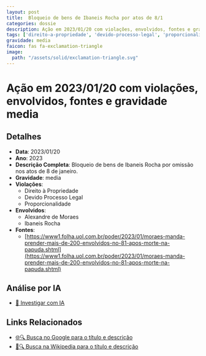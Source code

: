 ```yaml
---
layout: post
title:  Bloqueio de bens de Ibaneis Rocha por atos de 8/1
categories: dossie
description: Ação em 2023/01/20 com violações, envolvidos, fontes e gravidade media
tags: ['direito-a-propriedade', 'devido-processo-legal', 'proporcionalidade', 'alexandre-de-moraes', 'ibaneis-rocha', 'gravidade-media']
gravidade: media
faicon: fas fa-exclamation-triangle
image:
  path: "/assets/solid/exclamation-triangle.svg"
---
```


# Ação em 2023/01/20 com violações, envolvidos, fontes e gravidade media

## Detalhes
- **Data**: 2023/01/20
- **Ano**: 2023
- **Descrição Completa**: Bloqueio de bens de Ibaneis Rocha por omissão nos atos de 8 de janeiro.
- **Gravidade**: media <i class="fas fa-exclamation-triangle fa-2x"></i>
- **Violações**:
  - Direito à Propriedade
  - Devido Processo Legal
  - Proporcionalidade
- **Envolvidos**:
  - Alexandre de Moraes
  - Ibaneis Rocha
- **Fontes**:
  - [https://www1.folha.uol.com.br/poder/2023/01/moraes-manda-prender-mais-de-200-envolvidos-no-81-apos-morte-na-papuda.shtml](https://www1.folha.uol.com.br/poder/2023/01/moraes-manda-prender-mais-de-200-envolvidos-no-81-apos-morte-na-papuda.shtml)

## Análise por IA
- [🤖 Investigar com IA](https://www.perplexity.ai/search?q=%22Alexandre%20de%20Moraes%22%20Bloqueio%20de%20bens%20de%20Ibaneis%20Rocha%20por%20atos%20de%208/1%20Bloqueio%20de%20bens%20de%20Ibaneis%20Rocha%20por%20omiss%C3%A3o%20nos%20atos%20de%208%20de%20janeiro.%20Direito%20%C3%A0%20Propriedade%20Devido%20Processo%20Legal%20Proporcionalidade%202023%20gravidade%20media)

## Links Relacionados
- [🌐🔍 Busca no Google para o título e descrição](https://www.google.com/search?q=%22Alexandre%20de%20Moraes%22%20Bloqueio%20de%20bens%20de%20Ibaneis%20Rocha%20por%20atos%20de%208/1%20Bloqueio%20de%20bens%20de%20Ibaneis%20Rocha%20por%20omiss%C3%A3o%20nos%20atos%20de%208%20de%20janeiro.%20Direito%20%C3%A0%20Propriedade%20Devido%20Processo%20Legal%20Proporcionalidade%202023%20gravidade%20media)
- [📖🔍 Busca na Wikipedia para o título e descrição](https://pt.wikipedia.org/w/index.php?search=%22Alexandre%20de%20Moraes%22%20Bloqueio%20de%20bens%20de%20Ibaneis%20Rocha%20por%20atos%20de%208/1%20Bloqueio%20de%20bens%20de%20Ibaneis%20Rocha%20por%20omiss%C3%A3o%20nos%20atos%20de%208%20de%20janeiro.%20Direito%20%C3%A0%20Propriedade%20Devido%20Processo%20Legal%20Proporcionalidade%202023%20gravidade%20media)

